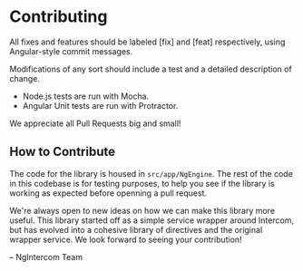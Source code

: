 # Contributing

All fixes and features should be labeled [fix] and [feat] respectively, using Angular-style commit messages.

Modifications of any sort should include a test and a detailed description of change.

- Node.js tests are run with Mocha.
- Angular Unit tests are run with Protractor.

 We appreciate all Pull Requests big and small!

## How to Contribute

The code for the library is housed in `src/app/NgEngine`. The rest of the code in this codebase is for testing purposes, to help you see if the library is working as expected before openning a pull request.

We're always open to new ideas on how we can make this library more useful. This library started off as a simple service wrapper around Intercom, but has evolved into a cohesive library of directives and the original wrapper service. We look forward to seeing your contribution!

– NgIntercom Team
